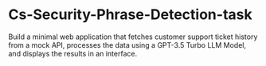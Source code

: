 # Cs-Security-Phrase-Detection-task
Build a minimal web application that fetches customer support ticket history from a mock API, processes the data using a GPT-3.5 Turbo LLM Model, and displays the results in an interface.
